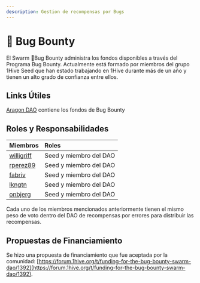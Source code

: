 ```yaml
---
description: Gestion de recompensas por Bugs
---
```


# 🐛 Bug Bounty

El Swarm 🐛Bug Bounty administra los fondos disponibles a través del Programa Bug Bounty. Actualmente está formado por miembros del grupo 1Hive Seed que han estado trabajando en 1Hive durante más de un año y tienen un alto grado de confianza entre ellos.

## Links Útiles 

 [Aragon DAO](https://aragon.1hive.org/#/1hivebounty/) contiene los fondos de Bug Bounty

## Roles y Responsabilidades

| Miembros | Roles |
| :--- | :--- |
| [willjgriff](https://forum.1hive.org/u/willjgriff) | Seed y miembro del DAO  |
| [rperez89](https://forum.1hive.org/u/rperez89) | Seed y miembro del DAO  |
| [fabriv](https://forum.1hive.org/u/fabriv) | Seed y miembro del DAO  |
| [lkngtn](https://forum.1hive.org/u/lkngtn) | Seed y miembro del DAO  |
| [onbjerg](https://forum.1hive.org/u/onbjerg) | Seed y miembro del DAO  |

Cada uno de los miembros mencionados anteriormente tienen el mismo peso de voto dentro del DAO de recompensas por errores para distribuir las recompensas.

## Propuestas de Financiamiento

Se hizo una propuesta de financiamiento que fue aceptada por la comunidad: [https://forum.1hive.org/t/funding-for-the-bug-bounty-swarm-dao/1392](https://forum.1hive.org/t/funding-for-the-bug-bounty-swarm-dao/1392).

